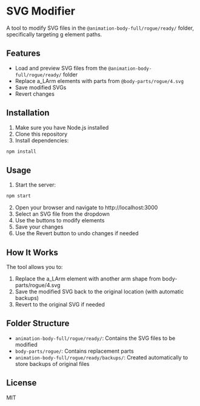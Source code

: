 # SVG Modifier

A tool to modify SVG files in the `@animation-body-full/rogue/ready/` folder, specifically targeting g element paths.

## Features

- Load and preview SVG files from the `@animation-body-full/rogue/ready/` folder
- Replace a_LArm elements with parts from `@body-parts/rogue/4.svg`
- Save modified SVGs
- Revert changes

## Installation

1. Make sure you have Node.js installed
2. Clone this repository
3. Install dependencies:

```bash
npm install
```

## Usage

1. Start the server:

```bash
npm start
```

2. Open your browser and navigate to http://localhost:3000
3. Select an SVG file from the dropdown
4. Use the buttons to modify elements
5. Save your changes
6. Use the Revert button to undo changes if needed

## How It Works

The tool allows you to:

1. Replace the a_LArm element with another arm shape from body-parts/rogue/4.svg
2. Save the modified SVG back to the original location (with automatic backups)
3. Revert to the original SVG if needed

## Folder Structure

- `animation-body-full/rogue/ready/`: Contains the SVG files to be modified
- `body-parts/rogue/`: Contains replacement parts
- `animation-body-full/rogue/ready/backups/`: Created automatically to store backups of original files

## License

MIT
